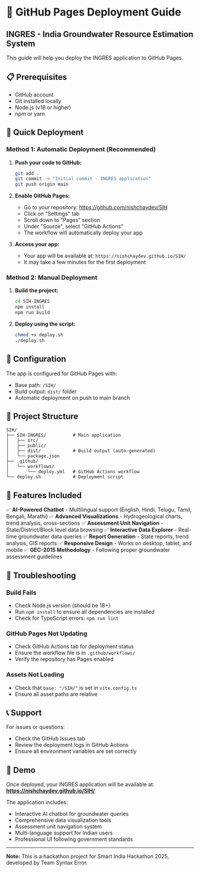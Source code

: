 # 🚀 GitHub Pages Deployment Guide

## INGRES - India Groundwater Resource Estimation System

This guide will help you deploy the INGRES application to GitHub Pages.

## 📋 Prerequisites

- GitHub account
- Git installed locally
- Node.js (v18 or higher)
- npm or yarn

## 🚀 Quick Deployment

### Method 1: Automatic Deployment (Recommended)

1. **Push your code to GitHub:**
   ```bash
   git add .
   git commit -m "Initial commit - INGRES application"
   git push origin main
   ```

2. **Enable GitHub Pages:**
   - Go to your repository: https://github.com/nishchaydev/SIH
   - Click on "Settings" tab
   - Scroll down to "Pages" section
   - Under "Source", select "GitHub Actions"
   - The workflow will automatically deploy your app

3. **Access your app:**
   - Your app will be available at: `https://nishchaydev.github.io/SIH/`
   - It may take a few minutes for the first deployment

### Method 2: Manual Deployment

1. **Build the project:**
   ```bash
   cd SIH-INGRES
   npm install
   npm run build
   ```

2. **Deploy using the script:**
   ```bash
   chmod +x deploy.sh
   ./deploy.sh
   ```

## 🔧 Configuration

The app is configured for GitHub Pages with:
- Base path: `/SIH/`
- Build output: `dist/` folder
- Automatic deployment on push to main branch

## 📁 Project Structure

```
SIH/
├── SIH-INGRES/          # Main application
│   ├── src/
│   ├── public/
│   ├── dist/            # Build output (auto-generated)
│   └── package.json
├── .github/
│   └── workflows/
│       └── deploy.yml   # GitHub Actions workflow
└── deploy.sh            # Deployment script
```

## 🎯 Features Included

✅ **AI-Powered Chatbot** - Multilingual support (English, Hindi, Telugu, Tamil, Bengali, Marathi)
✅ **Advanced Visualizations** - Hydrogeological charts, trend analysis, cross-sections
✅ **Assessment Unit Navigation** - State/District/Block level data browsing
✅ **Interactive Data Explorer** - Real-time groundwater data queries
✅ **Report Generation** - State reports, trend analysis, GIS reports
✅ **Responsive Design** - Works on desktop, tablet, and mobile
✅ **GEC-2015 Methodology** - Following proper groundwater assessment guidelines

## 🐛 Troubleshooting

### Build Fails
- Check Node.js version (should be 18+)
- Run `npm install` to ensure all dependencies are installed
- Check for TypeScript errors: `npm run lint`

### GitHub Pages Not Updating
- Check GitHub Actions tab for deployment status
- Ensure the workflow file is in `.github/workflows/`
- Verify the repository has Pages enabled

### Assets Not Loading
- Check that `base: "/SIH/"` is set in `vite.config.ts`
- Ensure all asset paths are relative

## 📞 Support

For issues or questions:
- Check the GitHub Issues tab
- Review the deployment logs in GitHub Actions
- Ensure all environment variables are set correctly

## 🌟 Demo

Once deployed, your INGRES application will be available at:
**https://nishchaydev.github.io/SIH/**

The application includes:
- Interactive AI chatbot for groundwater queries
- Comprehensive data visualization tools
- Assessment unit navigation system
- Multi-language support for Indian users
- Professional UI following government standards

---

**Note:** This is a hackathon project for Smart India Hackathon 2025, developed by Team Syntax Error.
